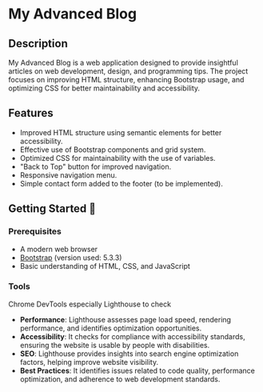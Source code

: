 # My Advanced Blog

## Description

My Advanced Blog is a web application designed to provide insightful articles on web development, design, and programming tips. The project focuses on improving HTML structure, enhancing Bootstrap usage, and optimizing CSS for better maintainability and accessibility.

## Features

- Improved HTML structure using semantic elements for better accessibility.
- Effective use of Bootstrap components and grid system.
- Optimized CSS for maintainability with the use of variables.
- "Back to Top" button for improved navigation.
- Responsive navigation menu.
- Simple contact form added to the footer (to be implemented).

## Getting Started :rocket:

### Prerequisites

- A modern web browser
- [Bootstrap](https://getbootstrap.com/) (version used: 5.3.3)
- Basic understanding of HTML, CSS, and JavaScript

### Tools

Chrome DevTools especially Lighthouse to check

- **Performance**: Lighthouse assesses page load speed, rendering performance, and identifies optimization opportunities.
- **Accessibility**: It checks for compliance with accessibility standards, ensuring the website is usable by people with disabilities.
- **SEO**: Lighthouse provides insights into search engine optimization factors, helping improve website visibility.
- **Best Practices**: It identifies issues related to code quality, performance optimization, and adherence to web development standards.